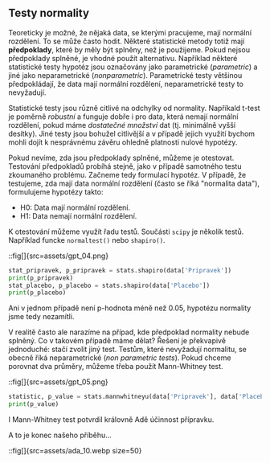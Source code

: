 ## Testy normality

Teoreticky je možné, že nějaká data, se kterými pracujeme, mají normální rozdělení. To se může často hodit. Některé statistické metody totiž mají **předpoklady**, které by měly být splněny, než je použijeme. Pokud nejsou předpoklady splněné, je vhodné použít alternativu. Například některé statistické testy hypotéz jsou označovány jako parametrické (*parametric*) a jiné jako neparametrické (*nonparametric*). Parametrické testy většinou předpokládají, že data mají normální rozdělení, neparametrické testy to nevyžadují.

Statistické testy jsou různě citlivé na odchylky od normality. Napříkald t-test je poměrně *robustní* a funguje dobře i pro data, která nemají normální rozdělení, pokud máme *dostatečné množství* dat (tj. minimálně vyšší desítky). Jiné testy jsou bohužel citlivější a v případě jejich využití bychom mohli dojít k nesprávnému závěru ohledně platnosti nulové hypotézy.

Pokud nevíme, zda jsou předpoklady splněné, můžeme je otestovat. Testování předpokladů probíhá stejně, jako v případě samotného testu zkoumaného problému. Začneme tedy formulací hypotéz. V případě, že testujeme, zda mají data normální rozdělení (často se říká "normalita data"), formulujeme hypotézy takto:

- H0: Data mají normální rozdělení.
- H1: Data nemají normální rozdělení.

K otestování můžeme využít řadu testů. Součásti `scipy` je několik testů. Například funcke `normaltest()` nebo `shapiro()`.

::fig[]{src=assets/gpt_04.png}


```python
stat_pripravek, p_pripravek = stats.shapiro(data['Pripravek'])
print(p_pripravek)
stat_placebo, p_placebo = stats.shapiro(data['Placebo'])
print(p_placebo)
```

Ani v jednom případě není p-hodnota méně než 0.05, hypotézu normality jsme tedy nezamítli.

V realitě často ale narazíme na případ, kde předpoklad normality nebude splněný. Co v takovém případě máme dělat? Řešení je překvapivě jednoduché: stačí zvolit jiný test. Testům, které nevyžadují normalitu, se obecně říká neparametrické (*non parametric tests*). Pokud chceme porovnat dva průměry, můžeme třeba použít Mann-Whitney test.

::fig[]{src=assets/gpt_05.png}

```python
statistic, p_value = stats.mannwhitneyu(data['Pripravek'], data['Placebo'], alternative='greater')
print(p_value)
```


I Mann-Whitney test potvrdil královně Adě účinnost přípravku.

A to je konec našeho příběhu...

::fig[]{src=assets/ada_10.webp size=50}
